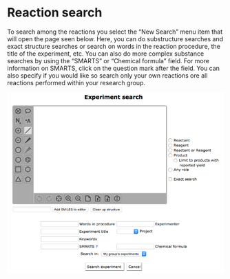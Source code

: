 # Reaction search
To search among the reactions you select the “New Search” menu item that will open the page seen below. Here, you can do substructure searches and exact structure searches or search on words in the reaction procedure, the title of the experiment, etc. You can also do more complex substance searches by using the “SMARTS” or “Chemical formula” field. For more information on SMARTS, click on the question mark after the field. You can also specify if you would like so search only your own reactions ore all reactions performed within your research group.

![Search panel](img/ecLabNote_searching.png "Search panel")
